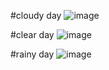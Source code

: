 
#cloudy day
![image](https://github.com/swedevswe/WeatherApp/assets/90139229/c582c9d7-899c-4cac-aa61-5bac68217396)

#clear day
![image](https://github.com/swedevswe/WeatherApp/assets/90139229/f007592d-8e50-4471-8382-7ece1bd98d2f)

#rainy day
![image](https://github.com/swedevswe/WeatherApp/assets/90139229/706648b7-0d0d-489b-b518-88c4a34f2d9b)



